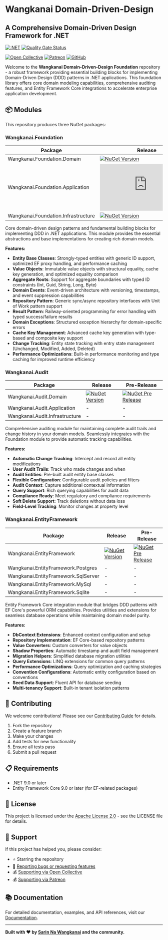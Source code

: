 # Wangkanai Domain-Driven-Design

## A Comprehensive Domain-Driven Design Framework for .NET

[![.NET](https://github.com/wangkanai/wangkanai/actions/workflows/dotnet.yml/badge.svg)](https://github.com/wangkanai/domain/actions/workflows/dotnet.yml)
[![Quality Gate Status](https://sonarcloud.io/api/project_badges/measure?project=wangkanai_foundation&metric=alert_status)](https://sonarcloud.io/summary/new_code?id=wangkanai_foundation)

[![Open Collective](https://img.shields.io/badge/open%20collective-support%20me-3385FF.svg)](https://opencollective.com/wangkanai)
[![Patreon](https://img.shields.io/badge/patreon-support%20me-d9643a.svg)](https://www.patreon.com/wangkanai)
[![GitHub](https://img.shields.io/github/license/wangkanai/wangkanai)](https://github.com/wangkanai/wangkanai/blob/main/LICENSE)

Welcome to the **Wangkanai Domain-Driven-Design Foundation** repository - a robust framework providing essential building blocks
for implementing Domain-Driven Design (DDD) patterns in .NET applications. This foundation library offers core domain modeling
capabilities, comprehensive auditing features, and Entity Framework Core integrations to accelerate enterprise application
development.

## 📦 Modules

This repository produces three NuGet packages:

### Wangkanai.Foundation

| Package                             | Release                                                                                                                                                    | Pre-Release                                                                                                                                                       |
|-------------------------------------|------------------------------------------------------------------------------------------------------------------------------------------------------------|-------------------------------------------------------------------------------------------------------------------------------------------------------------------|
| Wangkanai.Foundation.Domain         | [![NuGet Version](https://img.shields.io/nuget/v/wangkanai.foundation.domain)](https://www.nuget.org/packages/wangkanai.foundation.domain)                 | [![NuGet Pre Release](https://img.shields.io/nuget/vpre/wangkanai.foundation.domain)](https://www.nuget.org/packages/wangkanai.foundation.domain)                 |
| Wangkanai.Foundation.Application    | [![NuGet Version](https://img.shields.io/nuget/v/wangkanai.foundation.application)](https://www.nuget.org/packages/wangkanai.foundation.application)       | [![NuGet Pre Release](https://img.shields.io/nuget/vpre/wangkanai.foundation.application)](https://www.nuget.org/packages/wangkanai.foundation.application)       |
| Wangkanai.Foundation.Infrastructure | [![NuGet Version](https://img.shields.io/nuget/v/wangkanai.foundation.infrastructure)](https://www.nuget.org/packages/wangkanai.foundation.infrastructure) | [![NuGet Pre Release](https://img.shields.io/nuget/vpre/wangkanai.foundation.infrastructure)](https://www.nuget.org/packages/wangkanai.foundation.infrastructure) |

Core domain-driven design patterns and fundamental building blocks for implementing DDD in .NET applications. This module provides
the essential abstractions and base implementations for creating rich domain models.

**Features:**

- **Entity Base Classes**: Strongly-typed entities with generic ID support, optimized EF proxy handling, and performance caching
- **Value Objects**: Immutable value objects with structural equality, cache key generation, and optimized equality comparison
- **Aggregate Roots**: Support for aggregate boundaries with typed ID constraints (Int, Guid, String, Long, Byte)
- **Domain Events**: Event-driven architecture with versioning, timestamps, and event suppression capabilities
- **Repository Pattern**: Generic sync/async repository interfaces with Unit of Work pattern support
- **Result Pattern**: Railway-oriented programming for error handling with typed success/failure results
- **Domain Exceptions**: Structured exception hierarchy for domain-specific errors
- **Cache Key Management**: Advanced cache key generation with type-based and composite key support
- **Change Tracking**: Entity state tracking with entry state management (Unchanged, Modified, Added, Deleted)
- **Performance Optimizations**: Built-in performance monitoring and type caching for improved runtime efficiency

### Wangkanai.Audit

| Package | Release | Pre-Release |
|---------|---------|-------------|
| Wangkanai.Audit.Domain | [![NuGet Version](https://img.shields.io/nuget/v/wangkanai.audit.domain)](https://www.nuget.org/packages/wangkanai.audit.domain) | [![NuGet Pre Release](https://img.shields.io/nuget/vpre/wangkanai.audit.domain)](https://www.nuget.org/packages/wangkanai.audit.domain) |
| Wangkanai.Audit.Application | - | - |
| Wangkanai.Audit.Infrastructure | - | - |

Comprehensive auditing module for maintaining complete audit trails and change history in your domain models. Seamlessly
integrates with the Foundation module to provide automatic tracking capabilities.

**Features:**

- **Automatic Change Tracking**: Intercept and record all entity modifications
- **User Audit Trails**: Track who made changes and when
- **Audit Entities**: Pre-built audit entity base classes
- **Flexible Configuration**: Configurable audit policies and filters
- **Audit Context**: Capture additional contextual information
- **Query Support**: Rich querying capabilities for audit data
- **Compliance Ready**: Meet regulatory and compliance requirements
- **Soft Delete Support**: Track deletions without data loss
- **Field-Level Tracking**: Monitor changes at property level

### Wangkanai.EntityFramework

| Package | Release | Pre-Release |
|---------|---------|-------------|
| Wangkanai.EntityFramework | [![NuGet Version](https://img.shields.io/nuget/v/wangkanai.entityframework)](https://www.nuget.org/packages/wangkanai.entityframework) | [![NuGet Pre Release](https://img.shields.io/nuget/vpre/wangkanai.entityframework)](https://www.nuget.org/packages/wangkanai.entityframework) |
| Wangkanai.EntityFramework.Postgres | - | - |
| Wangkanai.EntityFramework.SqlServer | - | - |
| Wangkanai.EntityFramework.MySql | - | - |
| Wangkanai.EntityFramework.Sqlite | - | - |

Entity Framework Core integration module that bridges DDD patterns with EF Core's powerful ORM capabilities. Provides utilities
and extensions for seamless database operations while maintaining domain model purity.

**Features:**

- **DbContext Extensions**: Enhanced context configuration and setup
- **Repository Implementation**: EF Core-based repository patterns
- **Value Converters**: Custom converters for value objects
- **Shadow Properties**: Automatic timestamp and audit field management
- **Migration Helpers**: Simplified database migration utilities
- **Query Extensions**: LINQ extensions for common query patterns
- **Performance Optimizations**: Query optimization and caching strategies
- **Convention Configurations**: Automatic entity configuration based on conventions
- **Seed Data Support**: Fluent API for database seeding
- **Multi-tenancy Support**: Built-in tenant isolation patterns

## 🤝 Contributing

We welcome contributions! Please see our [Contributing Guide](CONTRIBUTING.md) for details.

1. Fork the repository
2. Create a feature branch
3. Make your changes
4. Add tests for new functionality
5. Ensure all tests pass
6. Submit a pull request

## 📋 Requirements

- .NET 9.0 or later
- Entity Framework Core 9.0 or later (for EF-related packages)

## 📄 License

This project is licensed under the [Apache License 2.0](LICENSE) - see the LICENSE file for details.

## 💝 Support

If this project has helped you, please consider:

- ⭐ Starring the repository
- 🐛 [Reporting bugs or requesting features](https://github.com/wangkanai/domain/issues)
- 💰 [Supporting via Open Collective](https://opencollective.com/wangkanai)
- 💰 [Supporting via Patreon](https://www.patreon.com/wangkanai)

## 📚 Documentation

For detailed documentation, examples, and API references, visit our [Documentation](https://wangkanai.github.io/domain).

---

**Built with ❤️ by [Sarin Na Wangkanai](https://github.com/wangkanai) and the community.**